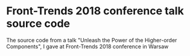 # Front-Trends 2018 conference talk source code
The source code from a talk "Unleash the Power of the Higher-order Components", I gave at Front-Trends 2018 conference in Warsaw
